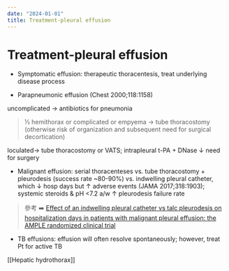 ```yaml
---
date: "2024-01-01"
title: Treatment-pleural effusion
---
```



# Treatment-pleural effusion

- Symptomatic effusion: therapeutic thoracentesis, treat underlying disease process

- Parapneumonic effusion (Chest 2000;118:1158)

uncomplicated → antibiotics for pneumonia

> ½ hemithorax or complicated or empyema → tube thoracostomy (otherwise risk of organization and subsequent need for surgical decortication)

loculated→ tube thoracostomy or VATS; intrapleural t-PA + DNase ↓ need for surgery

- Malignant effusion: serial thoracenteses vs. tube thoracostomy + pleurodesis (success rate ~80-90%) vs. indwelling pleural catheter, which ↓ hosp days but ↑ adverse events (JAMA 2017;318:1903); systemic steroids & pH <7.2 a/w ↑ pleurodesis failure rate

> 參考 ➡️ [Effect of an indwelling pleural catheter vs talc pleurodesis on hospitalization days in patients with malignant pleural effusion: the AMPLE randomized clinical trial](https://jamanetwork.com/journals/jama/article-abstract/2664042)

- TB effusions: effusion will often resolve spontaneously; however, treat Pt for active TB

[[Hepatic hydrothorax]]
